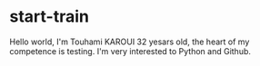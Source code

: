 # start-train

Hello world,
I'm Touhami KAROUI 32 yesars old, the heart of my competence is testing. I'm very interested to Python and Github.
